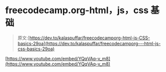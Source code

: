 # freecodecamp.org-html，js，css 基础

> 原文:[https://dev.to/kalaspuffar/freecodecamporg-html-js-CSS-basics-29oa](https://dev.to/kalaspuffar/freecodecamporg---html-js-css-basics-29oa)

[https://www.youtube.com/embed/YQqVAq-v_m8](https://www.youtube.com/embed/YQqVAq-v_m8)
